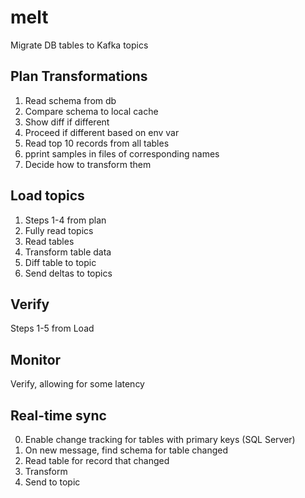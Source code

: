 # melt
Migrate DB tables to Kafka topics


## Plan Transformations
1. Read schema from db
2. Compare schema to local cache
3. Show diff if different
4. Proceed if different based on env var
5. Read top 10 records from all tables
6. pprint samples in files of corresponding names
7. Decide how to transform them

## Load topics
1. Steps 1-4 from plan
2. Fully read topics
3. Read tables
4. Transform table data
5. Diff table to topic
6. Send deltas to topics

## Verify
Steps 1-5 from Load

## Monitor
Verify, allowing for some latency

## Real-time sync
0. Enable change tracking for tables with primary keys (SQL Server)
1. On new message, find schema for table changed
2. Read table for record that changed
3. Transform
4. Send to topic


